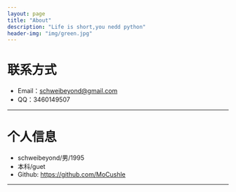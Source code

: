 ```yaml
---
layout: page
title: "About"
description: "Life is short,you nedd python"
header-img: "img/green.jpg"
---
```





# 联系方式

*   Email：schweibeyond@gmail.com
*   QQ：3460149507

* * *

# 个人信息

*   schweibeyond/男/1995
*   本科/guet 
*   Github: <https://github.com/MoCushle>

* * *
